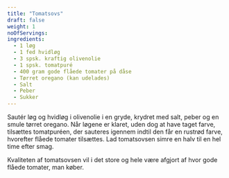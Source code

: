 ```yaml
---
title: "Tomatsovs"
draft: false
weight: 1
noOfServings: 
ingredients:
  - 1 løg
  - 1 fed hvidløg
  - 3 spsk. kraftig olivenolie
  - 1 spsk. tomatpuré
  - 400 gram gode flåede tomater på dåse
  - Tørret oregano (kan udelades)
  - Salt
  - Peber
  - Sukker
---
```


Sautér løg og hvidløg i olivenolie i en gryde, krydret med salt, peber
og en smule tørret oregano. Når løgene er klaret, uden dog at have taget
farve, tilsættes tomatpuréen, der sauteres igennem indtil den får en
rustrød farve, hvorefter flåede tomater tilsættes. Lad tomatsovsen simre
en halv til en hel time efter smag.

Kvaliteten af tomatsovsen vil i det store og hele være afgjort af hvor
gode flåede tomater, man køber.

